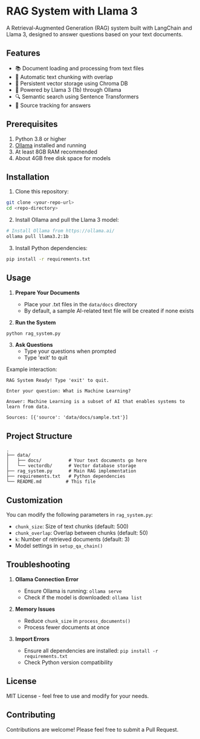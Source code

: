 # RAG System with Llama 3

A Retrieval-Augmented Generation (RAG) system built with LangChain and Llama 3, designed to answer questions based on your text documents.

## Features

- 📚 Document loading and processing from text files
- 🔄 Automatic text chunking with overlap
- 💾 Persistent vector storage using Chroma DB
- 🤖 Powered by Llama 3 (1b) through Ollama
- 🔍 Semantic search using Sentence Transformers
- 📝 Source tracking for answers

## Prerequisites

1. Python 3.8 or higher
2. [Ollama](https://ollama.ai/) installed and running
3. At least 8GB RAM recommended
4. About 4GB free disk space for models

## Installation

1. Clone this repository:
```bash
git clone <your-repo-url>
cd <repo-directory>
```

2. Install Ollama and pull the Llama 3 model:
```bash
# Install Ollama from https://ollama.ai/
ollama pull llama3.2:1b
```

3. Install Python dependencies:
```bash
pip install -r requirements.txt
```

## Usage

1. **Prepare Your Documents**
   - Place your .txt files in the `data/docs` directory
   - By default, a sample AI-related text file will be created if none exists

2. **Run the System**
```bash
python rag_system.py
```

3. **Ask Questions**
   - Type your questions when prompted
   - Type 'exit' to quit

Example interaction:
```
RAG System Ready! Type 'exit' to quit.

Enter your question: What is Machine Learning?

Answer: Machine Learning is a subset of AI that enables systems to learn from data.

Sources: [{'source': 'data/docs/sample.txt'}]
```

## Project Structure

```
.
├── data/
│   ├── docs/          # Your text documents go here
│   └── vectordb/      # Vector database storage
├── rag_system.py      # Main RAG implementation
├── requirements.txt   # Python dependencies
└── README.md         # This file
```

## Customization

You can modify the following parameters in `rag_system.py`:

- `chunk_size`: Size of text chunks (default: 500)
- `chunk_overlap`: Overlap between chunks (default: 50)
- `k`: Number of retrieved documents (default: 3)
- Model settings in `setup_qa_chain()`

## Troubleshooting

1. **Ollama Connection Error**
   - Ensure Ollama is running: `ollama serve`
   - Check if the model is downloaded: `ollama list`

2. **Memory Issues**
   - Reduce `chunk_size` in `process_documents()`
   - Process fewer documents at once

3. **Import Errors**
   - Ensure all dependencies are installed: `pip install -r requirements.txt`
   - Check Python version compatibility

## License

MIT License - feel free to use and modify for your needs.

## Contributing

Contributions are welcome! Please feel free to submit a Pull Request. 